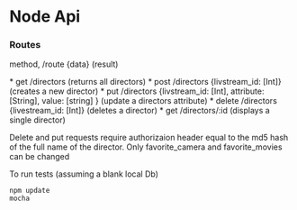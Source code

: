 Node Api
=====
<h3>Routes</h3>
<p>method, /route {data} (result)</p>
* get /directors (returns all directors)
* post /directors {livstream_id: [Int]} (creates a new director)
* put /directors {livstream_id: [Int], attribute: [String], value: [string] } (update a directors attribute)
* delete /directors {livestream_id: [Int]} (deletes a director)
* get /directors/:id (displays a single director)

<p>Delete and put requests require authorizaion header equal to the md5 hash of the full name of the director. Only favorite_camera and favorite_movies can be changed</p>



<p>To run tests (assuming a blank local Db)</p>

	npm update
	mocha

